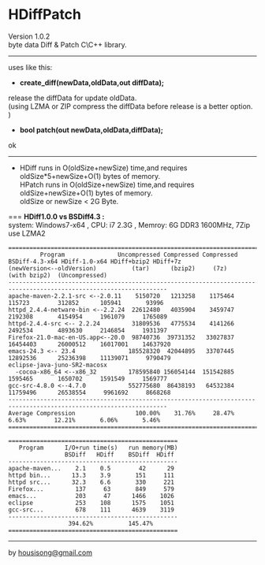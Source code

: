 HDiffPatch
================
Version 1.0.2  
byte data Diff & Patch  C\C++ library.  

---
uses like this:

*  **create_diff(newData,oldData,out diffData);**
  
  release the diffData for update oldData.  
  (using LZMA or ZIP compress the diffData before release is a better option. )  
  
*  **bool patch(out newData,oldData,diffData);**
  
  ok  
  
---
*  
    HDiff runs in O(oldSize+newSize) time,and requires oldSize*5+newSize+O(1) bytes of memory.  
    HPatch runs in O(oldSize+newSize) time,and requires oldSize+newSize+O(1) bytes of memory.  
    oldSize or newSize < 2G Byte.  
  
===
**HDiff1.0.0 vs  BSDiff4.3 :**    
    system: Windows7-x64 ,  CPU: i7 2.3G , Memroy: 6G DDR3 1600MHz, 7Zip use LZMA2  

```
===================================================================================================================
         Program               Uncompressed Compressed Compressed BSDiff-4.3-x64 HDiff-1.0-x64 HDiff+bzip2 HDiff+7z
(newVersion<--oldVersion)          (tar)      (bzip2)     (7z)     (with bzip2)  (Uncompressed)
-------------------------------------------------------------------------------------------------------------------
apache-maven-2.2.1-src <--2.0.11    5150720   1213258    1175464       115723        312852      105941       93996
httpd_2.4.4-netware-bin <--2.2.24  22612480   4035904    3459747      2192308       4154954     1961079     1765089
httpd-2.4.4-src <-- 2.2.24         31809536   4775534    4141266      2492534       4893630     2146854     1931397
Firefox-21.0-mac-en-US.app<--20.0  98740736  39731352   33027837     16454403      26000512    16017001    14637920
emacs-24.3 <-- 23.4               185528320  42044895   33707445     12892536      25236398    11139071     9790479
eclipse-java-juno-SR2-macosx
  -cocoa-x86_64 <--x86_32         178595840 156054144  151542885      1595465       1650702     1591549     1569777
gcc-src-4.8.0 <--4.7.0            552775680  86438193   64532384     11759496      26538554     9961692     8668268
-------------------------------------------------------------------------------------------------------------------
Average Compression                 100.00%    31.76%     28.47%        6.63%        12.21%       6.06%       5.46%
===================================================================================================================

================================================
   Program      I/O+run time(s)   run memory(MB)
                BSDiff   HDiff    BSDiff  HDiff
------------------------------------------------
apache-maven...    2.1    0.5        42      29
httpd bin...      13.3    3.9       151     111
httpd src...      32.3    6.6       330     221
Firefox...         137     63       849     579
emacs...           203     47      1466    1026
eclipse            253    108      1575    1051
gcc-src...         678    111      4639    3119
------------------------------------------------
                 394.62%          145.47%
================================================
```
  
---
by housisong@gmail.com  

